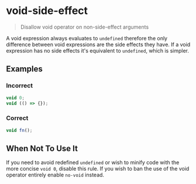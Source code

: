 # void-side-effect

> Disallow void operator on non-side-effect arguments

A void expression always evaluates to `undefined` therefore the only difference between void expressions are the side effects they have.
If a void expression has no side effects it's equivalent to `undefined`, which is simpler.

## Examples

### Incorrect

```js
void 0;
void (() => {});
```

### Correct

```js
void fn();
```

## When Not To Use It

If you need to avoid redefined `undefined` or wish to minify code with the more concise `void 0`, disable this rule.
If you wish to ban the use of the void operator entirely enable `no-void` instead.
